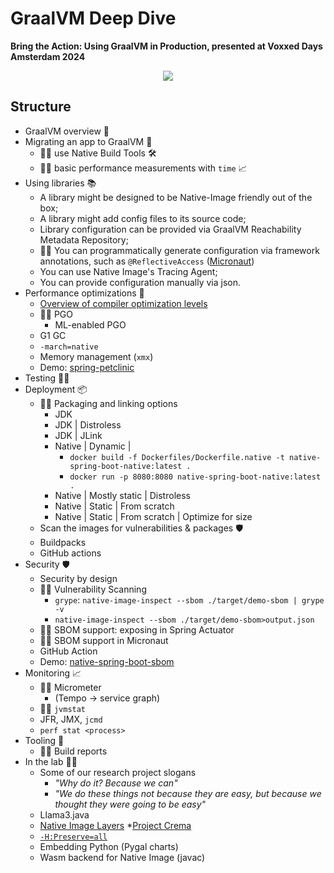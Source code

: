 # GraalVM Deep Dive


**Bring the Action: Using GraalVM in Production, presented at Voxxed Days Amsterdam 2024**
<div align="center">
  <a href="https://www.youtube.com/watch?v=VVUngUrMjAo">
    <img src="https://img.youtube.com/vi/VVUngUrMjAo/sddefault.jpg">
  </a>
</div>

## Structure
* GraalVM overview 🐰
* Migrating an app to GraalVM 🤖
  * 👩‍💻 use Native Build Tools 🛠️
  * 👩‍💻 basic performance measurements with `time` 📈
* Using libraries 📚
  * A library might be designed to be Native-Image friendly out of the box;
  * A library might add config files to its source code;
  * Library configuration can be provided via GraalVM Reachability Metadata Repository;
  * 👩‍💻 You can programmatically generate configuration via framework annotations, such as `@ReflectiveAccess` ([Micronaut](https://guides.micronaut.io/latest/micronaut-graalvm-reflection-maven-java.html))
  * You can use Native Image's Tracing Agent;
  * You can provide configuration manually via json.
* Performance optimizations 🚀
  * [Overview of compiler optimization levels](https://github.com/alina-yur/native-spring-boot?tab=readme-ov-file#optimization-levels-in-native-image)
  * 👩‍💻 PGO
    * ML-enabled PGO
  * G1 GC
  * `-march=native`
  * Memory management (`xmx`)
  * Demo: [spring-petclinic](https://github.com/spring-projects/spring-petclinic)
* Testing 👨‍🔬
* Deployment 📦
  * 👩‍💻 Packaging and linking options
    * JDK 
    * JDK | Distroless
    * JDK | JLink
    * Native | Dynamic |
      * `docker build -f Dockerfiles/Dockerfile.native -t native-spring-boot-native:latest .`
      * `docker run -p 8080:8080 native-spring-boot-native:latest .`
    * Native | Mostly static | Distroless
    * Native | Static | From scratch 
    * Native | Static | From scratch | Optimize for size
  * Scan the images for vulnerabilities & packages 🛡️
  * Buildpacks
  * GitHub actions
* Security 🛡️
  *  Security by design
  * 👩‍💻 Vulnerability Scanning
    * `grype`: `native-image-inspect --sbom ./target/demo-sbom | grype -v`
    * `native-image-inspect --sbom ./target/demo-sbom>output.json`
  * 👩‍💻 SBOM support: exposing in Spring Actuator
  * 👩‍💻 SBOM support in Micronaut
  * GitHub Action
  * Demo: [native-spring-boot-sbom](https://github.com/alina-yur/native-spring-boot-sbom)
* Monitoring 📈
  * 👩‍💻 Micrometer
    * (Tempo -> service graph)
  * 👩‍💻 `jvmstat` <!-- visualvm --jdkhome /Users/ayurenko/.sdkman/candidates/java/23-graal --> 
  * JFR, JMX, `jcmd`
  * `perf stat <process>`
* Tooling 🔮
  * 👩‍💻 Build reports
* In the lab 👩‍🔬
  * Some of our research project slogans
    * _"Why do it? Because we can"_
    * _"We do these things not because they are easy, but because we thought they were going to be easy"_
  * Llama3.java
  * [Native Image Layers](https://github.com/oracle/graal/issues/7626)
  *[Project Crema](https://github.com/orgs/oracle/projects/6?pane=issue&itemId=113766307&issue=oracle%7Cgraal%7C11327)
  * [`-H:Preserve=all`](https://github.com/oracle/graal/pull/10180)
  * Embedding Python (Pygal charts)
  * Wasm backend for Native Image (javac)
